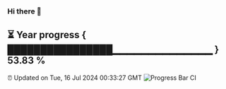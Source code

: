 ### Hi there 👋
⏳ Year progress { ████████████████▁▁▁▁▁▁▁▁▁▁▁▁▁▁ } 53.83 %
---
⏰ Updated on Tue, 16 Jul 2024 00:33:27 GMT
![Progress Bar CI](https://github.com/Moyi321/Moyi321/workflows/Progress%20Bar%20CI/badge.svg)

